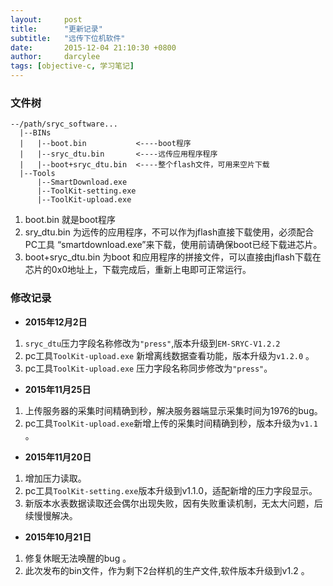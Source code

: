 ```yaml
---
layout:     post
title:      "更新记录"
subtitle:   "远传下位机软件"
date:       2015-12-04 21:10:30 +0800
author:     darcylee
tags: [objective-c, 学习笔记]
---
```


### 文件树
```
--/path/sryc_software...
  |--BINs
  |   |--boot.bin           <----boot程序
  |   |--sryc_dtu.bin       <----远传应用程序程序
  |   |--boot+sryc_dtu.bin  <----整个flash文件，可用来空片下载
  |--Tools
      |--SmartDownload.exe
      |--ToolKit-setting.exe
      |--ToolKit-upload.exe
```
1. boot.bin 就是boot程序
2. sry_dtu.bin 为远传的应用程序，不可以作为jflash直接下载使用，必须配合PC工具 “smartdownload.exe”来下载，使用前请确保boot已经下载进芯片。
3. boot+sryc_dtu.bin 为boot 和应用程序的拼接文件，可以直接由jflash下载在芯片的0x0地址上，下载完成后，重新上电即可正常运行。

### 修改记录

* **2015年12月2日**
1. `sryc_dtu`压力字段名称修改为`"press"`,版本升级到`EM-SRYC-V1.2.2`
1. pc工具`ToolKit-upload.exe` 新增离线数据查看功能，版本升级为`v1.2.0` 。
2. pc工具`ToolKit-upload.exe` 压力字段名称同步修改为`"press"`。

* **2015年11月25日**
1. 上传服务器的采集时间精确到秒，解决服务器端显示采集时间为1976的bug。
2. pc工具`ToolKit-upload.exe`新增上传的采集时间精确到秒，版本升级为`v1.1` 。

* **2015年11月20日**
1. 增加压力读取。
2. pc工具`ToolKit-setting.exe`版本升级到v1.1.0，适配新增的压力字段显示。
3. 新版本水表数据读取还会偶尔出现失败，因有失败重读机制，无太大问题，后续慢慢解决。

* **2015年10月21日**
1. 修复休眠无法唤醒的bug 。
2. 此次发布的bin文件，作为剩下2台样机的生产文件,软件版本升级到v1.2 。